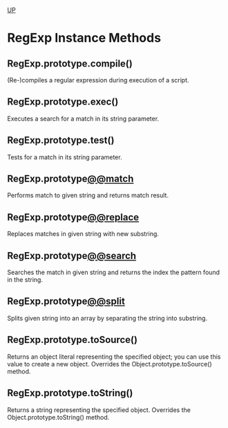 [UP](./index.md)

# RegExp Instance Methods

## RegExp.prototype.compile()
(Re-)compiles a regular expression during execution of a script.

## RegExp.prototype.exec()
Executes a search for a match in its string parameter.

## RegExp.prototype.test()
Tests for a match in its string parameter.

## RegExp.prototype[@@match]()
Performs match to given string and returns match result.

## RegExp.prototype[@@replace]()
Replaces matches in given string with new substring.

## RegExp.prototype[@@search]()
Searches the match in given string and returns the index the pattern found in the string.

## RegExp.prototype[@@split]()
Splits given string into an array by separating the string into substring.

## RegExp.prototype.toSource()
Returns an object literal representing the specified object; you can use this value to create a new object. Overrides the Object.prototype.toSource() method.

## RegExp.prototype.toString()
Returns a string representing the specified object. Overrides the Object.prototype.toString() method.
